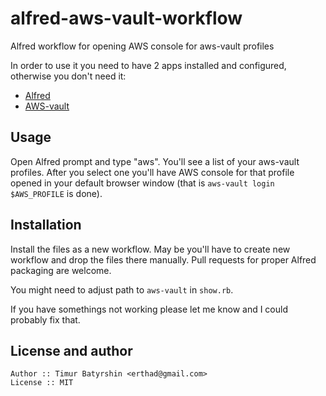 # alfred-aws-vault-workflow
Alfred workflow for opening AWS console for aws-vault profiles

In order to use it you need to have 2 apps installed and configured, otherwise you don't need it:
* [Alfred](https://www.alfredapp.com)
* [AWS-vault](http://github.com/99designs/aws-vault)

## Usage

Open Alfred prompt and type "aws". You'll see a list of your aws-vault profiles. After you select one you'll have AWS console for that profile opened in your default browser window (that is `aws-vault login $AWS_PROFILE` is done).

## Installation

Install the files as a new workflow. May be you'll have to create new workflow and drop the files there manually. Pull requests for proper Alfred packaging are welcome.

You might need to adjust path to `aws-vault` in `show.rb`.

If you have somethings not working please let me know and I could probably fix that.

## License and author
```
Author :: Timur Batyrshin <erthad@gmail.com>
License :: MIT
```
